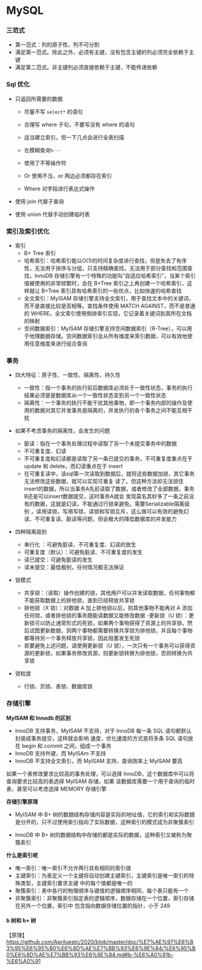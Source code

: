 # MySQL

### 三范式

- 第一范式：列的原子性，列不可分割
- 满足第一范式。除此之外，必须有主键，没有包含主键的列必须完全依赖于主键
- 满足第二范式。非主键列必须直接依赖于主键，不能传递依赖

### Sql 优化

- 只返回所需要的数据
  - 尽量不写 `select*` 的语句
  - 合理写 where 子句，不要写没有 where 的语句

  - 适当建立索引，但一下几点会进行全表扫描
  - 左模糊查询`%···`
  - 使用了不等操作符
  - Or 使用不当，or 两边必须都存在索引
  - Where 对字段进行表达式操作

- 使用 join 代替子查询

- 使用 union 代替手动创建临时表
### 索引及索引优化

- 索引
  - B+ Tree 索引
  - 哈希索引：哈希索引能以O(1)的时间复杂度进行查找，但是失去了有序性，无法用于排序与分组，只支持精确查找，无法用于部分查找和范围查找，InnoDB 存储引擎有一个特殊的功能叫“自适应哈希索引”，当某个索引值被使用的非常频繁时，会在 B+Tree 索引之上再创建一个哈希索引，这样就让 B+Tree 索引具有哈希索引的一些优点，比如快速的哈希查找
  - 全文索引：MyISAM 存储引擎支持全文索引，用于查找文本中的关键词，而不是直接比较是否相等。查找条件使用 MATCH AGAINST，而不是普通的 WHERE。全文索引使用倒排索引实现，它记录着关键词到其所在文档的映射
  - 空间数据索引：MyISAM 存储引擎支持空间数据索引（R-Tree），可以用于地理数据存储。空间数据索引会从所有维度来索引数据，可以有效地使用任意维度来进行组合查询

### 事务

- 四大特征：原子性、一致性、隔离性、持久性
  - 一致性：指一个事务的执行前后数据库必须处于一致性状态，事务的执行结果必须是是数据库从一个一致性状态变到另一个一致性状态
  - 隔离性：一个事务的执行不能干扰其他事物，即一个事务内部的操作及使用的数据对其它并发事务是隔离的，并发执行的各个事务之间不能互相干扰

- 如果不考虑事务的隔离性，会发生的问题
  - 脏读：指在一个事务处理过程中读取了另一个未提交事务中的数据
  - 不可重复度、幻读
  - 不可重复度和幻读都是读取了另一条已提交的事务，不可重复度重点在于 update 和 delete，而幻读重点在于 insert
  - 在可重复读中，该sql第一次读取到数据后，就将这些数据加锁，其它事务无法修改这些数据，就可以实现可重复 读了。但这种方法却无法锁住insert的数据，所以当事务A先前读取了数据，或者修改了全部数据，事务B还是可以insert数据提交，这时事务A就会 发现莫名其妙多了一条之前没有的数据，这就是幻读，不能通过行锁来避免。需要Serializable隔离级别 ，读用读锁，写用写锁，读锁和写锁互斥，这么做可以有效的避免幻读、不可重复读、脏读等问题，但会极大的降低数据库的并发能力

- 四种隔离级别
  - 串行化 ：可避免脏读、不可重复度、幻读的放生
  - 可重复度（默认）：可避免脏读、不可重复度的发生
  - 读已提交：可避免脏读的发生
  - 读未提交：最低极别，任何情况都无法保证

- 锁模式
  - 共享锁：（读取）操作创建的锁，其他用户可以并发读取数据，任何事物都不能获取数据上的排他锁，直到已经释放共享锁
  - 排他锁（X 锁）：对数据 A 加上排他锁以后，则其他事物不能再对 A 添加任何锁，或者排他锁的事务既能读数据又能修改数据
  -更新锁（U 锁）：更新锁可以防止通常形式的死锁，如果两个事物获得了资源上的共享锁，然后试图更新数据，则两个事物都需要转换共享锁为排他锁，并且每个事物都等待另一个事务释放共享锁，因此阻塞发生死锁
  - 若要避免上述问题，请使用更新锁（U 锁），一次只有一个事务可以获得资源的更新锁，如果事务修改资源，则更新锁转换为排他锁，否则转换为共享锁

- 锁粒度
  - 行锁、页锁、表锁、数据库锁

### 存储引擎

**MyISAM 和 Innodb 的区别**

- InnoDB 支持事务，MyISAM 不支持，对于 InnoDB 每一条 SQL 语句都默认封装成事务提交，这样就会影响
速度，优化速度的方式是将多条 SQL 语句放在 begin 和 commit 之间，组成一个事务
- InnoDB 支持外键，而 MyISAm 不支持
- InnoDB 不支持全文索引，而 MyISAM 支持，查询效率上 MyISAM 要高

如果一个表修改要求比较高的事务处理，可以选择 InnoDB，这个数据库中可以将查询要求比较高的表选择 MyISAM 存储，如果
该数据库需要一个用于查询的临时表，甚至可以考虑选择 MEMORY 存储引擎

**存储引擎原理**

- MyISAM 中 B+ 树的数据结构存储内容是实际的地址值，它的索引和实际数据是分开的，只不过使用索引指向了实际数据，这种索引的模式成为非聚簇索引

- InnoDB 中 B+ 树的数据结构中存储的都是实际的数据，这种索引又被称为聚簇索引

**什么是索引呢**

- 唯一索引：唯一索引不允许两行具有相同的索引值
- 主键索引：为表定义一个主键将自动创建主键索引，主键索引是唯一索引的特殊类型，主键索引要求主键
中的每个值都是唯一的
- 聚簇索引：表中各行的物理顺序与键值的逻辑顺序相同，每个表只能有一个
- 非聚簇索引：非聚簇索引指定表的逻辑顺序，数据存储在一个位置，索引存储在另外一个位置，索引中
包含指向数据存储位置的指针，小于 249

#### b 树和 b+ 树

【原理】https://github.com/Apriluestc/2020/blob/master/doc/%E7%AE%97%E6%B3%95%E6%95%B0%E6%8D%AE%E7%BB%93%E6%9E%84/%E6%95%B0%E6%8D%AE%E7%BB%93%E6%9E%84.md#b-%E6%A0%91b-%E6%A0%91

